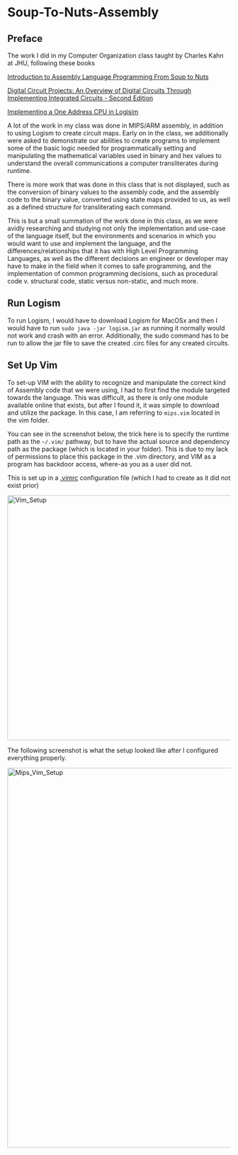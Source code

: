 # Soup-To-Nuts-Assembly

Preface
---

The work I did in my Computer Organization class taught by Charles Kahn at JHU, following these books

[Introduction to Assembly Language Programming From Soup to Nuts](https://cupola.gettysburg.edu/oer/8/)

[Digital Circuit Projects: An Overview of Digital Circuits Through Implementing Integrated Circuits - Second Edition]([https://cupola.gettysburg.edu/oer/8/](https://cupola.gettysburg.edu/cgi/viewcontent.cgi?article=1000&context=oer))

[Implementing a One Address CPU in Logisim](https://cupola.gettysburg.edu/cgi/viewcontent.cgi?article=1002&context=oer)

A lot of the work in my class was done in MIPS/ARM assembly, in addition to using Logism to create circuit maps. Early on in the class, we additionally were asked to demonstrate our abilities to create programs to implement some of the basic logic needed for programmatically setting and manipulating the mathematical variables used in binary and hex values to understand the overall communications a computer transliterates during runtime.

There is more work that was done in this class that is not displayed, such as the conversion of binary values to the assembly code, and the assembly code to the binary value, converted using state maps provided to us, as well as a defined structure for transliterating each command.

This is but a small summation of the work done in this class, as we were avidly researching and studying not only the implementation and use-case of the language itself, but the environments and scenarios in which you would want to use and implement the language, and the differences/relationships that it has with High Level Programming Languages, as well as the different decisions an engineer or developer may have to make in the field when it comes to safe programming, and the implementation of common programming decisions, such as procedural code v. structural code, static versus non-static, and much more.

Run Logism
---
To run Logism, I would have to download Logism for MacOSx and then I would have to run `sudo java -jar logism.jar` as running it normally would not work and crash with an error. Additionally, the sudo command has to be run to allow the jar file to save the created .circ files for any created circuits.

Set Up Vim
---
To set-up VIM with the ability to recognize and manipulate the correct kind of Assembly code that we were using, I had to first find the module targeted towards the language. This was difficult, as there is only one module available online that exists, but after I found it, it was simple to download and utilize the package. In this case, I am referring to `mips.vim` located in the vim folder.

You can see in the screenshot below, the trick here is to specify the runtime path as the `~/.vim/` pathway, but to have the actual source and dependency path as the package (which is located in your folder). This is due to my lack of permissions to place this package in the .vim directory, and VIM as a program has backdoor access, where-as you as a user did not.

This is set up in a [.vimrc](https://github.com/Zach-GH/Soup-To-Nuts-Assembly/blob/main/vim/.vimrc) configuration file (which I had to create as it did not exist prior) 

<img width="553" alt="Vim_Setup" src="https://github.com/Zach-GH/Soup-To-Nuts-Assembly/assets/80639692/d8858b97-fd7b-42f0-8eda-68e2db85eccc">

The following screenshot is what the setup looked like after I configured everything properly.

<img width="857" alt="Mips_Vim_Setup" src="https://github.com/Zach-GH/Soup-To-Nuts-Assembly/assets/80639692/8eaaf2b6-7450-49c7-a7a7-e615ec5d7234">

